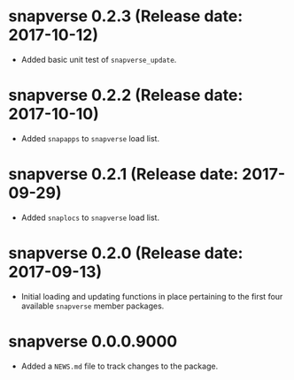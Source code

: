 # snapverse 0.2.3 (Release date: 2017-10-12)

* Added basic unit test of `snapverse_update`.

# snapverse 0.2.2 (Release date: 2017-10-10)

* Added `snapapps` to `snapverse` load list.

# snapverse 0.2.1 (Release date: 2017-09-29)

* Added `snaplocs` to `snapverse` load list.

# snapverse 0.2.0 (Release date: 2017-09-13)

* Initial loading and updating functions in place pertaining to the first four available `snapverse` member packages.

# snapverse 0.0.0.9000

* Added a `NEWS.md` file to track changes to the package.
